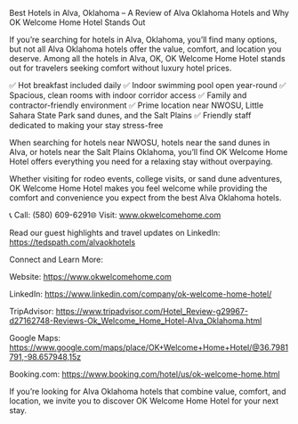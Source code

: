 Best Hotels in Alva, Oklahoma – A Review of Alva Oklahoma Hotels and Why OK Welcome Home Hotel Stands Out

If you’re searching for hotels in Alva, Oklahoma, you’ll find many options, but not all Alva Oklahoma hotels offer the value, comfort, and location you deserve. Among all the hotels in Alva, OK, OK Welcome Home Hotel stands out for travelers seeking comfort without luxury hotel prices.

✅ Hot breakfast included daily
✅ Indoor swimming pool open year-round
✅ Spacious, clean rooms with indoor corridor access
✅ Family and contractor-friendly environment
✅ Prime location near NWOSU, Little Sahara State Park sand dunes, and the Salt Plains
✅ Friendly staff dedicated to making your stay stress-free

When searching for hotels near NWOSU, hotels near the sand dunes in Alva, or hotels near the Salt Plains Oklahoma, you’ll find OK Welcome Home Hotel offers everything you need for a relaxing stay without overpaying.

Whether visiting for rodeo events, college visits, or sand dune adventures, OK Welcome Home Hotel makes you feel welcome while providing the comfort and convenience you expect from the best Alva Oklahoma hotels.

📞 Call: (580) 609-6291🌐 Visit: www.okwelcomehome.com

Read our guest highlights and travel updates on LinkedIn: https://tedspath.com/alvaokhotels

Connect and Learn More:

Website: https://www.okwelcomehome.com

LinkedIn: https://www.linkedin.com/company/ok-welcome-home-hotel/

TripAdvisor: https://www.tripadvisor.com/Hotel_Review-g29967-d27162748-Reviews-Ok_Welcome_Home_Hotel-Alva_Oklahoma.html

Google Maps: https://www.google.com/maps/place/OK+Welcome+Home+Hotel/@36.7981791,-98.657948,15z

Booking.com: https://www.booking.com/hotel/us/ok-welcome-home.html

If you’re looking for Alva Oklahoma hotels that combine value, comfort, and location, we invite you to discover OK Welcome Home Hotel for your next stay.
